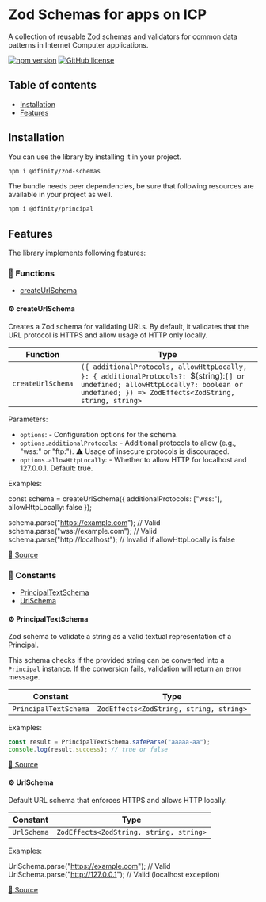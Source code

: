 # Zod Schemas for apps on ICP

A collection of reusable Zod schemas and validators for common data patterns in Internet Computer applications.

[![npm version](https://img.shields.io/npm/v/@dfinity/zod-schemas.svg?logo=npm)](https://www.npmjs.com/package/@dfinity/zod-schemas) [![GitHub license](https://img.shields.io/badge/license-Apache%202.0-blue.svg)](https://opensource.org/licenses/Apache-2.0)

## Table of contents

- [Installation](#installation)
- [Features](#features)

## Installation

You can use the library by installing it in your project.

```bash
npm i @dfinity/zod-schemas
```

The bundle needs peer dependencies, be sure that following resources are available in your project as well.

```bash
npm i @dfinity/principal
```

## Features

The library implements following features:

<!-- TSDOC_START -->

### :toolbox: Functions

- [createUrlSchema](#gear-createurlschema)

#### :gear: createUrlSchema

Creates a Zod schema for validating URLs. By default, it validates that the URL protocol is HTTPS and allow usage of HTTP only locally.

| Function          | Type                                                                                                                                                                                     |
| ----------------- | ---------------------------------------------------------------------------------------------------------------------------------------------------------------------------------------- |
| `createUrlSchema` | `({ additionalProtocols, allowHttpLocally, }: { additionalProtocols?: `${string}:`[] or undefined; allowHttpLocally?: boolean or undefined; }) => ZodEffects<ZodString, string, string>` |

Parameters:

- `options`: - Configuration options for the schema.
- `options.additionalProtocols`: - Additional protocols to allow (e.g., "wss:" or "ftp:"). ⚠️ Usage of insecure protocols is discouraged.
- `options.allowHttpLocally`: - Whether to allow HTTP for localhost and 127.0.0.1. Default: true.

Examples:

const schema = createUrlSchema({
additionalProtocols: ["wss:"],
allowHttpLocally: false
});

schema.parse("https://example.com"); // Valid
schema.parse("wss://example.com"); // Valid
schema.parse("http://localhost"); // Invalid if allowHttpLocally is false

[:link: Source](https://github.com/dfinity/ic-js/tree/main/packages/zod-schemas/src/url.ts#L27)

### :wrench: Constants

- [PrincipalTextSchema](#gear-principaltextschema)
- [UrlSchema](#gear-urlschema)

#### :gear: PrincipalTextSchema

Zod schema to validate a string as a valid textual representation of a Principal.

This schema checks if the provided string can be converted into a `Principal` instance.
If the conversion fails, validation will return an error message.

| Constant              | Type                                    |
| --------------------- | --------------------------------------- |
| `PrincipalTextSchema` | `ZodEffects<ZodString, string, string>` |

Examples:

```typescript
const result = PrincipalTextSchema.safeParse("aaaaa-aa");
console.log(result.success); // true or false
```

[:link: Source](https://github.com/dfinity/ic-js/tree/main/packages/zod-schemas/src/principal.ts#L16)

#### :gear: UrlSchema

Default URL schema that enforces HTTPS and allows HTTP locally.

| Constant    | Type                                    |
| ----------- | --------------------------------------- |
| `UrlSchema` | `ZodEffects<ZodString, string, string>` |

Examples:

UrlSchema.parse("https://example.com"); // Valid
UrlSchema.parse("http://127.0.0.1"); // Valid (localhost exception)

[:link: Source](https://github.com/dfinity/ic-js/tree/main/packages/zod-schemas/src/url.ts#L70)

<!-- TSDOC_END -->
